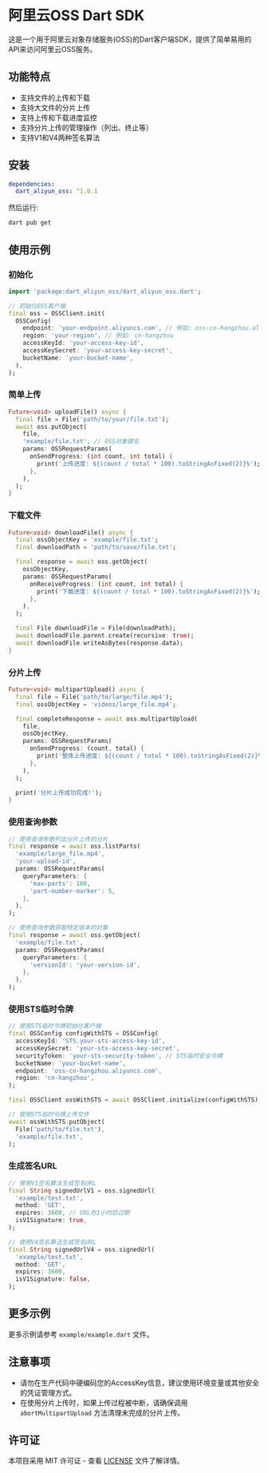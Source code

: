 # 阿里云OSS Dart SDK

这是一个用于阿里云对象存储服务(OSS)的Dart客户端SDK，提供了简单易用的API来访问阿里云OSS服务。

## 功能特点

- 支持文件的上传和下载
- 支持大文件的分片上传
- 支持上传和下载进度监控
- 支持分片上传的管理操作（列出、终止等）
- 支持V1和V4两种签名算法

## 安装

```yaml
dependencies:
  dart_aliyun_oss: ^1.0.1
```

然后运行:

```bash
dart pub get
```

## 使用示例

### 初始化

```dart
import 'package:dart_aliyun_oss/dart_aliyun_oss.dart';

// 初始化OSS客户端
final oss = OSSClient.init(
  OSSConfig(
    endpoint: 'your-endpoint.aliyuncs.com', // 例如: oss-cn-hangzhou.aliyuncs.com
    region: 'your-region', // 例如: cn-hangzhou
    accessKeyId: 'your-access-key-id',
    accessKeySecret: 'your-access-key-secret',
    bucketName: 'your-bucket-name',
  ),
);
```

### 简单上传

```dart
Future<void> uploadFile() async {
  final file = File('path/to/your/file.txt');
  await oss.putObject(
    file,
    'example/file.txt', // OSS对象键名
    params: OSSRequestParams(
      onSendProgress: (int count, int total) {
        print('上传进度: ${(count / total * 100).toStringAsFixed(2)}%');
      },
    ),
  );
}
```

### 下载文件

```dart
Future<void> downloadFile() async {
  final ossObjectKey = 'example/file.txt';
  final downloadPath = 'path/to/save/file.txt';

  final response = await oss.getObject(
    ossObjectKey,
    params: OSSRequestParams(
      onReceiveProgress: (int count, int total) {
        print('下载进度: ${(count / total * 100).toStringAsFixed(2)}%');
      },
    ),
  );

  final File downloadFile = File(downloadPath);
  await downloadFile.parent.create(recursive: true);
  await downloadFile.writeAsBytes(response.data);
}
```

### 分片上传

```dart
Future<void> multipartUpload() async {
  final file = File('path/to/large/file.mp4');
  final ossObjectKey = 'videos/large_file.mp4';

  final completeResponse = await oss.multipartUpload(
    file,
    ossObjectKey,
    params: OSSRequestParams(
      onSendProgress: (count, total) {
        print('整体上传进度: ${(count / total * 100).toStringAsFixed(2)}%');
      },
    ),
  );

  print('分片上传成功完成!');
}
```

### 使用查询参数

```dart
// 使用查询参数列出分片上传的分片
final response = await oss.listParts(
  'example/large_file.mp4',
  'your-upload-id',
  params: OSSRequestParams(
    queryParameters: {
      'max-parts': 100,
      'part-number-marker': 5,
    },
  ),
);

// 使用查询参数获取特定版本的对象
final response = await oss.getObject(
  'example/file.txt',
  params: OSSRequestParams(
    queryParameters: {
      'versionId': 'your-version-id',
    },
  ),
);
```

### 使用STS临时令牌

```dart
// 使用STS临时令牌初始化客户端
final OSSConfig configWithSTS = OSSConfig(
  accessKeyId: 'STS.your-sts-access-key-id',
  accessKeySecret: 'your-sts-access-key-secret',
  securityToken: 'your-sts-security-token', // STS临时安全令牌
  bucketName: 'your-bucket-name',
  endpoint: 'oss-cn-hangzhou.aliyuncs.com',
  region: 'cn-hangzhou',
);

final OSSClient ossWithSTS = await OSSClient.initialize(configWithSTS);

// 使用STS临时令牌上传文件
await ossWithSTS.putObject(
  File('path/to/file.txt'),
  'example/file.txt',
);
```

### 生成签名URL

```dart
// 使用V1签名算法生成签名URL
final String signedUrlV1 = oss.signedUrl(
  'example/test.txt',
  method: 'GET',
  expires: 3600, // URL在1小时后过期
  isV1Signature: true,
);

// 使用V4签名算法生成签名URL
final String signedUrlV4 = oss.signedUrl(
  'example/test.txt',
  method: 'GET',
  expires: 3600,
  isV1Signature: false,
);
```

## 更多示例

更多示例请参考 `example/example.dart` 文件。

## 注意事项

- 请勿在生产代码中硬编码您的AccessKey信息，建议使用环境变量或其他安全的凭证管理方式。
- 在使用分片上传时，如果上传过程被中断，请确保调用 `abortMultipartUpload` 方法清理未完成的分片上传。

## 许可证

本项目采用 MIT 许可证 - 查看 [LICENSE](LICENSE) 文件了解详情。
